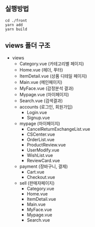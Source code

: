 ## 실행방법

```
cd ./front
yarn add
yarn build
```




## views 폴더 구조

* views
  * Category.vue (카테고리별 페이지)
  * Home.vue  (헤더, 푸터)
  * ItemDetail.vue (상품 디테일 페이지)
  * Main.vue  (메인페이지)
  * MyFace.vue (감정분석 결과)
  * Mypage.vue  (마이페이지)
  * Search.vue (검색결과)
  * accounts (로그인, 회원가입)
    * Login.vue
    * Signup.vue
  * mypage (마이페이지)
    * CancelReturnExchangeList.vue
    * CSCenter.vue
    * OrderList.vue
    * ProductReview.vue
    * UserModify.vue
    * WishList.vue
    * ReviewCard.vue
  * payment (장바구니, 결제)
    * Cart.vue
    * Checkout.vue
  * sell (판매자페이지)
    * Category.vue
    * Home.vue
    * ItemDetail.vue
    * Main.vue
    * MyFace.vue
    * Mypage.vue
    * Search.vue

